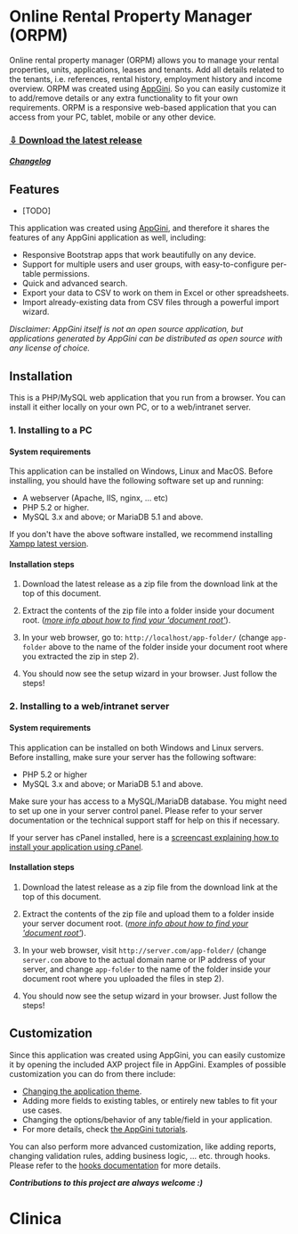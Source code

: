 # Online Rental Property Manager (ORPM)

Online rental property manager (ORPM) allows you to manage your rental properties, units, 
applications, leases and tenants. Add all details related to the tenants, i.e. references, 
rental history, employment history and income overview. ORPM was created using 
[AppGini](https://bigprof.com/appgini/). So you can easily customize it to add/remove 
details or any extra functionality to fit your own requirements. 
ORPM is a responsive web-based application that you can access from your PC, tablet, 
mobile or any other device. 

### [⇩ Download the latest release](https://github.com/bigprof-software/online-rental-property-manager/archive/4.2.zip)

##### [_Changelog_](https://github.com/bigprof-software/online-rental-property-manager/releases)

## Features

* [TODO]

This application was created using [AppGini](https://bigprof.com/appgini/), and therefore it shares the features of any AppGini application as well, including:

* Responsive Bootstrap apps that work beautifully on any device.
* Support for multiple users and user groups, with easy-to-configure per-table permissions.
* Quick and advanced search.
* Export your data to CSV to work on them in Excel or other spreadsheets.
* Import already-existing data from CSV files through a powerful import wizard.

*Disclaimer: AppGini itself is not an open source application, but applications generated by AppGini can be distributed as open source with any license of choice.*

## Installation

This is a PHP/MySQL web application that you run from a browser. You can install it either locally on your own PC, or to a web/intranet server.

### 1. Installing to a PC

#### System requirements

This application can be installed on Windows, Linux and MacOS. Before installing, you should have the following software set up and running:

* A webserver (Apache, IIS, nginx, ... etc)
* PHP 5.2 or higher.
* MySQL 3.x and above; or MariaDB 5.1 and above.

If you don't have the above software installed, we recommend installing
[Xampp latest version](https://www.apachefriends.org/).

#### Installation steps

1. Download the latest release as a zip file from the download link at the top of this document.

2. Extract the contents of the zip file into a folder inside your document root. (*[more info about how to find your 'document root'](http://www.karelia.com/sandvox/help/z/Document_Root.html)*).

3. In your web browser, go to: `http://localhost/app-folder/` (change `app-folder` above to the name of the folder inside your document root where you extracted the zip in step 2).

4. You should now see the setup wizard in your browser. Just follow the steps!

### 2. Installing to a web/intranet server

#### System requirements

This application can be installed on both Windows and Linux servers. Before installing, make sure your server has the following software:

* PHP 5.2 or higher
* MySQL 3.x and above; or MariaDB 5.1 and above.
	
Make sure your has access to a MySQL/MariaDB database. You might need to set up one in your server control panel. Please refer to your server documentation or the technical support staff	for help on this if necessary.

If your server has cPanel installed, here is a [screencast explaining how to install your application using cPanel](https://bigprof.com/appgini/screencasts/how-to-upload-your-appgini-web-application-to-a-web-server-using-ftp-and-cpanel).

#### Installation steps

1. Download the latest release as a zip file from the download link at the top of this document.

2. Extract the contents of the zip file and upload them to a folder inside your server document root. (*[more info about how to find your 'document root'](http://www.karelia.com/sandvox/help/z/Document_Root.html)*).

3. In your web browser, visit `http://server.com/app-folder/` (change `server.com` above to the actual domain name or IP address of your server, and change `app-folder` to the name of the folder inside your document root where you uploaded the files in step 2).

4. You should now see the setup wizard in your browser. Just follow the steps!

## Customization

Since this application was created using AppGini, you can easily customize it by opening the included AXP project file in AppGini. Examples of possible customization you can do from there include:

* [Changing the application theme](https://bigprof.com/appgini/screencasts/how-to-easily-change-your-appgini-application-theme).
* Adding more fields to existing tables, or entirely new tables to fit your use cases.
* Changing the options/behavior of any table/field in your application.
* For more details, check [the AppGini tutorials](https://bigprof.com/appgini/screencasts/).

You can also perform more advanced customization, like adding reports, changing validation rules, adding business logic, ... etc. through hooks. Please refer to the [hooks documentation](https://bigprof.com/appgini/help/advanced-topics/hooks) for more details.

_**Contributions to this project are always welcome :)**_
# Clinica
